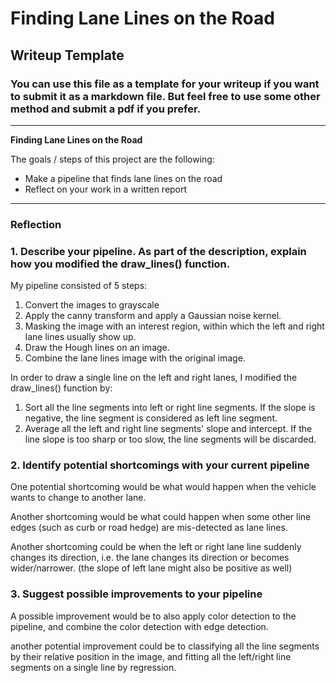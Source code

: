# **Finding Lane Lines on the Road** 

## Writeup Template

### You can use this file as a template for your writeup if you want to submit it as a markdown file. But feel free to use some other method and submit a pdf if you prefer.

---

**Finding Lane Lines on the Road**

The goals / steps of this project are the following:
* Make a pipeline that finds lane lines on the road
* Reflect on your work in a written report


[//]: # (Image References)

---

### Reflection

### 1. Describe your pipeline. As part of the description, explain how you modified the draw_lines() function.

My pipeline consisted of 5 steps:
1. Convert the images to grayscale
2. Apply the canny transform and apply a Gaussian noise kernel. 
3. Masking the image with an interest region, within which the left and right lane lines usually show up. 
4. Draw the Hough lines on an image.
5. Combine the lane lines image with the original image. 

In order to draw a single line on the left and right lanes, I modified the draw_lines() function by:
1. Sort all the line segments into left or right line segments. If the slope is negative, the line segment is considered as left line segment.
2. Average all the left and right line segments' slope and intercept. If the line slope is too sharp or too slow, the line segments will be discarded.


### 2. Identify potential shortcomings with your current pipeline


One potential shortcoming would be what would happen when the vehicle wants to change to another lane.  

Another shortcoming would be what could happen when some other line edges (such as curb or road hedge) are mis-detected as lane lines.

Another shortcoming could be when the left or right lane line suddenly changes its direction, i.e. the lane changes its direction or becomes wider/narrower. (the slope of left lane might also be positive as well) 

### 3. Suggest possible improvements to your pipeline

A possible improvement would be to also apply color detection to the pipeline, and combine the color detection with edge detection.

another potential improvement could be to classifying all the line segments by their relative position in the image, and fitting all the left/right line segments on a single line by regression. 
